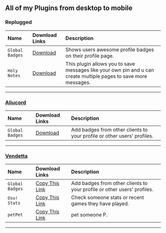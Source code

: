 ## All of my Plugins from desktop to mobile
### Replugged

| Name              | Download Links     | Description                |
| :--------         | :------- | :------------------------- |
| `Global Badges`   | [Download](https://github.com/WolfPlugs/GlobalBadges) |Shows users awesome profile badges on their profile page. |
| `Holy Notes`   | [Download](https://github.com/WolfPlugs/HolyNotes) |This plugin allows you to save messages like your own pin and u can create multiple pages to save more messages. |

---

### [Aliucord](https://github.com/WolfPlugs/aliucordrn-plugins)

| Name              | Download Links     | Description                       |
| :--------         | :------- | :-------------------------------- |
| `Global Badges`   | [Download](https://github.com/WolfPlugs/aliucordrn-plugins/raw/builds/GlobalBadges.zip) | Add badges from other clients to your profile or other users' profiles. |

---

### [Vendetta](https://plugins.obamabot.me/vendetta-plugins/)

| Name              | Download Links     | Description                       |
| :--------         | :------- | :-------------------------------- |
| `Global Badges`   | [Copy This Link](https://plugins.obamabot.me/vendetta-plugins/globalBadges/) | Add badges from other clients to your profile or other users' profiles. |
| `Osu! Stats`   | [Copy This Link](https://plugins.obamabot.me/vendetta-plugins/osu/) | Check someone stats or recent games they have played. |
| `petPet`   | [Copy This Link](https://plugins.obamabot.me/vendetta-plugins/petpet/) | pet someone P. |

---
